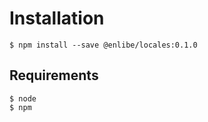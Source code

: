 # Installation

```console
$ npm install --save @enlibe/locales:0.1.0
```

## Requirements

```
$ node
$ npm
```
